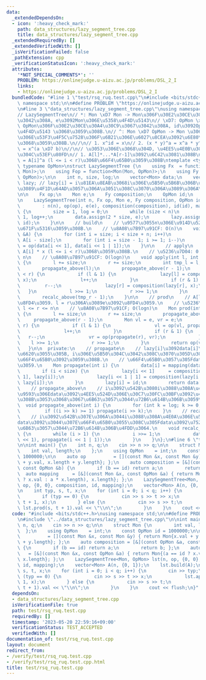 ```yaml
---
data:
  _extendedDependsOn:
  - icon: ':heavy_check_mark:'
    path: data_structures/lazy_segment_tree.cpp
    title: data_structures/lazy_segment_tree.cpp
  _extendedRequiredBy: []
  _extendedVerifiedWith: []
  _isVerificationFailed: false
  _pathExtension: cpp
  _verificationStatusIcon: ':heavy_check_mark:'
  attributes:
    '*NOT_SPECIAL_COMMENTS*': ''
    PROBLEM: https://onlinejudge.u-aizu.ac.jp/problems/DSL_2_I
    links:
    - https://onlinejudge.u-aizu.ac.jp/problems/DSL_2_I
  bundledCode: "#line 1 \"test/rsq_ruq.test.cpp\"\n#include <bits/stdc++.h>\nusing\
    \ namespace std;\n\n#define PROBLEM \"https://onlinejudge.u-aizu.ac.jp/problems/DSL_2_I\"\
    \n#line 3 \"data_structures/lazy_segment_tree.cpp\"\nusing namespace std;\n\n\
    // LazySegmentTree\n// *: Mon \xD7 Mon -> Mon\u306F\u30E2\u30CE\u30A4\u30C9\u3067\
    \u3042\u308A, e\u3092Mon\u306E\u5358\u4F4D\u5143\n// \xD7: OpMon \xD7 OpMon ->\
    \ OpMon\u306F\u30E2\u30CE\u30A4\u30C9\u3067\u3042\u308A, id\u3092OpMon\u306E\u5358\
    \u4F4D\u5143 \u3068\u3059\u308B.\n// ^: Mon \xD7 OpMon -> Mon \u306A\u308BMon\u3078\
    \u306E\u53F3\u4F5C\u7528\u306F\u6B21\u306E\u6027\u8CEA\u3092\u6E80\u305F\u3059\
    \u3068\u3059\u308B.\n//\n// 1. x^id = x\n// 2. (x * y)^a = x^a * y^a\n// 3. (x^a)^b\
    \ = x^(a \xD7 b)\n//\n// \u3053\u306E\u3068\u304D, \u4EE5\u4E0B\u306E\u64CD\u4F5C\
    \u304C\u53EF\u80FD\n// 1. A[l]*...*A[r-1]\u3092\u6C42\u3081\u308B\n// 2. A[i]\
    \ = A[i]^a (l <= i < r)\u3068\u66F4\u65B0\u3059\u308B\ntemplate <typename Mon,\
    \ typename OpMon>\nstruct LazySegmentTree {\n    using Fx  = function<Mon(Mon,\
    \ Mon)>;\n    using Fop = function<Mon(Mon, OpMon)>;\n    using Fy  = function<OpMon(OpMon,\
    \ OpMon)>;\n\n    int n, size, log;\n    vector<Mon> data;\n    vector<OpMon>\
    \ lazy; // lazy[i] = i\u81EA\u8EAB\u3068i\u306E\u5B50\u5B6B\u306B\u3053\u308C\u304B\
    \u3089\u4F1D\u64AD\u3057\u306A\u3051\u308C\u3070\u306A\u3089\u306A\u3044\u5024\
    \n\n    Fx op;\n    Mon e;\n    Fy composition;\n    OpMon id;\n    Fop mapping;\n\
    \n    LazySegmentTree(int n, Fx op, Mon e, Fy composition, OpMon id, Fop mapping)\n\
    \        : n(n), op(op), e(e), composition(composition), id(id), mapping(mapping)\
    \ {\n        size = 1, log = 0;\n        while (size < n)\n            size <<=\
    \ 1, log++;\n        data.assign(2 * size, e);\n        lazy.assign(2 * size,\
    \ id);\n    }\n\n    // build\n    // \u9577\u3055n\u306E\u914D\u5217A\u3067\u521D\
    \u671F\u5316\u3059\u308B.\n    // \u8A08\u7B97\u91CF: O(n)\n    void build(vector<Mon>\
    \ &A) {\n        for (int i = size; i < size + n; i++)\n            data[i] =\
    \ A[i - size];\n        for (int i = size - 1; i >= 1; i--)\n            data[i]\
    \ = op(data[i << 1], data[i << 1 | 1]);\n    }\n\n    // apply\n    // A[i] =\
    \ A[i] * x (l <= i < r)\u3068\u3059\u308B.\n    // \u5236\u7D04: 0 <= l <= r <=\
    \ n\n    // \u8A08\u7B97\u91CF: O(logn)\n    void apply(int l, int r, OpMon x)\
    \ {\n        l += size;\n        r += size;\n        int tmp_l = l, tmp_r = r;\n\
    \        propagate_above(l);\n        propagate_above(r - 1);\n        while (l\
    \ < r) {\n            if (l & 1) {\n                lazy[l] = composition(lazy[l],\
    \ x);\n                l++;\n            }\n            if (r & 1) {\n       \
    \         r--;\n                lazy[r] = composition(lazy[r], x);\n         \
    \   }\n            l >>= 1;\n            r >>= 1;\n        }\n        recalc_above(tmp_l);\n\
    \        recalc_above(tmp_r - 1);\n    }\n\n    // prod\n    // A[l]*...*A[r-1]\u3092\
    \u8FD4\u3059. l = r\u306A\u3089e\u3092\u8FD4\u3059.\n    // \u5236\u7D04: 0 <=\
    \ l <= r <= n\n    // \u8A08\u7B97\u91CF; O(logn)\n    Mon prod(int l, int r)\
    \ {\n        l += size;\n        r += size;\n        propagate_above(l);\n   \
    \     propagate_above(r - 1);\n        Mon vl = e, vr = e;\n        while (l <\
    \ r) {\n            if (l & 1) {\n                vl = op(vl, propagate(l));\n\
    \                l++;\n            }\n            if (r & 1) {\n             \
    \   r--;\n                vr = op(propagate(r), vr);\n            }\n        \
    \    l >>= 1;\n            r >>= 1;\n        }\n        return op(vl, vr);\n \
    \   }\n\n  private:\n    // propagate\n    // lazy[i]\u3092data[i]\u306B\u53CD\
    \u6620\u3055\u305B, i\u306E\u5B50\u304C\u3042\u308C\u3070\u305D\u306Elazy\u306E\
    \u66F4\u65B0\u3092\u3059\u308B.\n    // \u66F4\u65B0\u3057\u305Fdata[i]\u3092\u8FD4\
    \u3059.\n    Mon propagate(int i) {\n        data[i] = mapping(data[i], lazy[i]);\n\
    \        if (i < size) {\n            lazy[i << 1]     = composition(lazy[i <<\
    \ 1], lazy[i]);\n            lazy[i << 1 | 1] = composition(lazy[i << 1 | 1],\
    \ lazy[i]);\n        }\n        lazy[i] = id;\n        return data[i];\n    }\n\
    \    // propagate_above\n    // i\u3092\u542B\u3080i\u3088\u308A\u4E0A\u306E\u533A\
    \u9593\u306Edata\u3092\u4EE5\u524D\u306E\u30C7\u30FC\u30BF\u3092\u4F1D\u64AD\u3059\
    \u308B\u3053\u3068\u3067\u6B63\u3057\u3044\u72B6\u614B\u306B\u3059\u308B.\n  \
    \  void propagate_above(int i) {\n        for (int k = log; k >= 0; k--)\n   \
    \         if ((i >> k) >= 1) propagate(i >> k);\n    }\n    // recalc_above\n\
    \    // i\u3092\u542B\u307E\u306A\u3044i\u3088\u308A\u4E0A\u306E\u533A\u9593\u306E\
    data\u3092\u3044\u307E\u66F4\u65B0\u3055\u308C\u305Fdata\u3092\u7528\u3044\u3066\
    \u6B63\u3057\u3044\u72B6\u614B\u306B\u4FDD\u3064.\n    void recalc_above(int i)\
    \ {\n        while (i > 1) {\n            i >>= 1;\n            data[i] = op(propagate(i\
    \ << 1), propagate(i << 1 | 1));\n        }\n    }\n};\n#line 6 \"test/rsq_ruq.test.cpp\"\
    \n\nint main() {\n    int n, q;\n    cin >> n >> q;\n\n    struct Mon {\n    \
    \    int val, length;\n    };\n    using OpMon    = int;\n    const OpMon id =\
    \ 1000000;\n\n    auto op          = [](const Mon &x, const Mon &y) { return Mon{x.val\
    \ + y.val, x.length + y.length}; };\n    auto composition = [&](const OpMon &a,\
    \ const OpMon &b) {\n        if (b == id) return a;\n        return b; };\n  \
    \  auto mapping     = [&](const Mon &x, const OpMon &a) { return Mon{(a == id\
    \ ? x.val : a * x.length), x.length}; };\n    LazySegmentTree<Mon, OpMon> lst(n,\
    \ op, {0, 0}, composition, id, mapping);\n    vector<Mon> A(n, {0, 1});\n    lst.build(A);\n\
    \n    int typ, s, t, x;\n    for (int i = 0; i < q; i++) {\n        cin >> typ;\n\
    \        if (typ == 0) {\n            cin >> s >> t >> x;\n            lst.apply(s,\
    \ t + 1, x);\n        } else {\n            cin >> s >> t;\n            cout <<\
    \ lst.prod(s, t + 1).val << \"\\n\";\n        }\n    }\n    cout << flush;\n}\n"
  code: "#include <bits/stdc++.h>\nusing namespace std;\n\n#define PROBLEM \"https://onlinejudge.u-aizu.ac.jp/problems/DSL_2_I\"\
    \n#include \"../data_structures/lazy_segment_tree.cpp\"\n\nint main() {\n    int\
    \ n, q;\n    cin >> n >> q;\n\n    struct Mon {\n        int val, length;\n  \
    \  };\n    using OpMon    = int;\n    const OpMon id = 1000000;\n\n    auto op\
    \          = [](const Mon &x, const Mon &y) { return Mon{x.val + y.val, x.length\
    \ + y.length}; };\n    auto composition = [&](const OpMon &a, const OpMon &b)\
    \ {\n        if (b == id) return a;\n        return b; };\n    auto mapping  \
    \   = [&](const Mon &x, const OpMon &a) { return Mon{(a == id ? x.val : a * x.length),\
    \ x.length}; };\n    LazySegmentTree<Mon, OpMon> lst(n, op, {0, 0}, composition,\
    \ id, mapping);\n    vector<Mon> A(n, {0, 1});\n    lst.build(A);\n\n    int typ,\
    \ s, t, x;\n    for (int i = 0; i < q; i++) {\n        cin >> typ;\n        if\
    \ (typ == 0) {\n            cin >> s >> t >> x;\n            lst.apply(s, t +\
    \ 1, x);\n        } else {\n            cin >> s >> t;\n            cout << lst.prod(s,\
    \ t + 1).val << \"\\n\";\n        }\n    }\n    cout << flush;\n}"
  dependsOn:
  - data_structures/lazy_segment_tree.cpp
  isVerificationFile: true
  path: test/rsq_ruq.test.cpp
  requiredBy: []
  timestamp: '2023-05-20 22:59:16+09:00'
  verificationStatus: TEST_ACCEPTED
  verifiedWith: []
documentation_of: test/rsq_ruq.test.cpp
layout: document
redirect_from:
- /verify/test/rsq_ruq.test.cpp
- /verify/test/rsq_ruq.test.cpp.html
title: test/rsq_ruq.test.cpp
---
```

